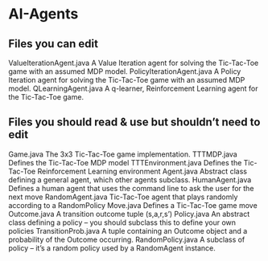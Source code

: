 # AI-Agents

## Files you can edit

ValueIterationAgent.java	A Value Iteration agent for solving the Tic-Tac-Toe game with an assumed MDP model.
PolicyIterationAgent.java	A Policy Iteration agent for solving the Tic-Tac-Toe game with an assumed MDP model.
QLearningAgent.java	A q-learner, Reinforcement Learning agent for the Tic-Tac-Toe game.

## Files you should read & use but shouldn’t need to edit

Game.java	The 3x3 Tic-Tac-Toe game implementation.
TTTMDP.java	Defines the Tic-Tac-Toe MDP model
TTTEnvironment.java	Defines the Tic-Tac-Toe Reinforcement Learning environment
Agent.java	Abstract class defining a general agent, which other agents subclass.
HumanAgent.java	Defines a human agent that uses the command line to ask the user for the next move
RandomAgent.java	Tic-Tac-Toe agent that plays randomly according to a RandomPolicy
Move.java	Defines a Tic-Tac-Toe game move
Outcome.java	A transition outcome tuple (s,a,r,s’)
Policy.java	An abstract class defining a policy – you should subclass this to define your own policies
TransitionProb.java	A tuple containing an Outcome object and a probability of the Outcome occurring.
RandomPolicy.java	A subclass of policy – it’s a random policy used by a RandomAgent instance.
